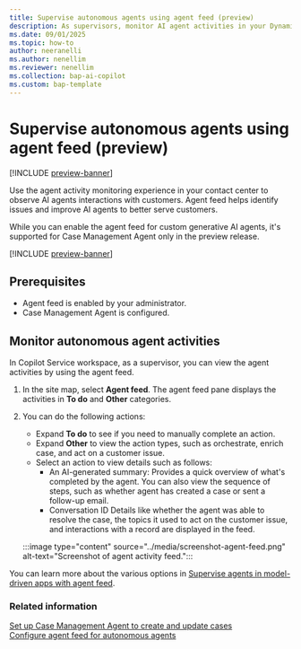 ```yaml
---
title: Supervise autonomous agents using agent feed (preview)
description: As supervisors, monitor AI agent activities in your Dynamics 365 Customer Service and Dynamics 365 Contact Center.
ms.date: 09/01/2025
ms.topic: how-to
author: neeranelli
ms.author: nenellim
ms.reviewer: nenellim
ms.collection: bap-ai-copilot
ms.custom: bap-template
---
```


# Supervise autonomous agents using agent feed (preview)

[!INCLUDE [preview-banner](~/../shared-content/shared/preview-includes/preview-banner.md)]

Use the agent activity monitoring experience in your contact center to observe AI agents interactions with customers. Agent feed helps identify issues and improve AI agents to better serve customers.

While you can enable the agent feed for custom generative AI agents, it's supported for Case Management Agent only in the preview release.

[!INCLUDE [preview-banner](../../../shared-content/shared/preview-includes/production-ready-preview-dynamics365.md)]

## Prerequisites

- Agent feed is enabled by your administrator.
- Case Management Agent is configured.

## Monitor autonomous agent activities

In Copilot Service workspace, as a supervisor, you can view the agent activities by using the agent feed.

1. In the site map, select **Agent feed**. The agent feed pane displays the activities in **To do** and **Other** categories.

1. You can do the following actions:
   - Expand **To do** to see if you need to manually complete an action.
   - Expand **Other** to view the action types, such as orchestrate, enrich case, and act on a customer issue.
   - Select an action to view details such as follows:
       - An AI-generated summary: Provides a quick overview of what's completed by the agent. You can also view the sequence of steps, such as whether agent has created a case or sent a follow-up email.
       - Conversation ID
     Details like whether the agent was able to resolve the case, the topics it used to act on the customer issue, and interactions with a record are displayed in the feed.

    :::image type="content" source="../media/screenshot-agent-feed.png" alt-text="Screenshot of agent activity feed.":::

You can learn more about the various options in [Supervise agents in model-driven apps with agent feed](/power-apps/user/supervise-agents-with-agent-feed).

### Related information

[Set up Case Management Agent to create and update cases](../administer/set-up-autonomous-case-agents.md)  
[Configure agent feed for autonomous agents](../administer/configure-agent-feed.md)
